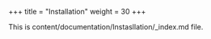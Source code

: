 +++
title = "Installation"
weight = 30
+++

This is content/documentation/Instasllation/_index.md file.


